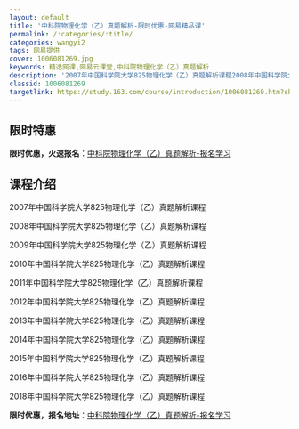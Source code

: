```yaml
---
layout: default
title: '中科院物理化学（乙）真题解析-限时优惠-网易精品课'
permalink: /:categories/:title/
categories: wangyi2
tags: 网易提供
cover: 1006081269.jpg
keywords: 精选网课,网易云课堂,中科院物理化学（乙）真题解析
description: '2007年中国科学院大学825物理化学（乙）真题解析课程2008年中国科学院大学825物理化学（乙）真题解析课程2009'
classid: 1006081269
targetlink: https://study.163.com/course/introduction/1006081269.htm?share=1&shareId=1025206652&utm_campaign=share&utm_medium=iphoneShare&utm_source=&utm_u=1025206652
---
```


## 限时特惠

**限时优惠，火速报名**：[中科院物理化学（乙）真题解析-报名学习](https://study.163.com/course/introduction/1006081269.htm?share=1&shareId=1025206652&utm_campaign=share&utm_medium=iphoneShare&utm_source=&utm_u=1025206652)

## 课程介绍

2007年中国科学院大学825物理化学（乙）真题解析课程

2008年中国科学院大学825物理化学（乙）真题解析课程

2009年中国科学院大学825物理化学（乙）真题解析课程

2010年中国科学院大学825物理化学（乙）真题解析课程

2011年中国科学院大学825物理化学（乙）真题解析课程

2012年中国科学院大学825物理化学（乙）真题解析课程

2013年中国科学院大学825物理化学（乙）真题解析课程

2014年中国科学院大学825物理化学（乙）真题解析课程

2015年中国科学院大学825物理化学（乙）真题解析课程

2016年中国科学院大学825物理化学（乙）真题解析课程

2018年中国科学院大学825物理化学（乙）真题解析课程

**限时优惠，报名地址**：[中科院物理化学（乙）真题解析-报名学习](https://study.163.com/course/introduction/1006081269.htm?share=1&shareId=1025206652&utm_campaign=share&utm_medium=iphoneShare&utm_source=&utm_u=1025206652)

